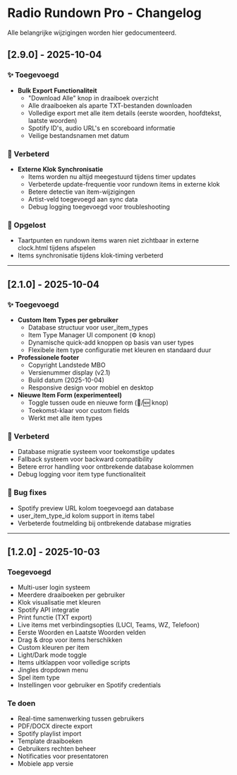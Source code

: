 # Radio Rundown Pro - Changelog

Alle belangrijke wijzigingen worden hier gedocumenteerd.

## [2.9.0] - 2025-10-04

### ✨ Toegevoegd
- **Bulk Export Functionaliteit**
  - "Download Alle" knop in draaiboek overzicht
  - Alle draaiboeken als aparte TXT-bestanden downloaden
  - Volledige export met alle item details (eerste woorden, hoofdtekst, laatste woorden)
  - Spotify ID's, audio URL's en scoreboard informatie
  - Veilige bestandsnamen met datum

### 🔧 Verbeterd
- **Externe Klok Synchronisatie**
  - Items worden nu altijd meegestuurd tijdens timer updates
  - Verbeterde update-frequentie voor rundown items in externe klok
  - Betere detectie van item-wijzigingen
  - Artist-veld toegevoegd aan sync data
  - Debug logging toegevoegd voor troubleshooting

### 🐛 Opgelost
- Taartpunten en rundown items waren niet zichtbaar in externe clock.html tijdens afspelen
- Items synchronisatie tijdens klok-timing verbeterd

---

## [2.1.0] - 2025-10-04

### ✨ Toegevoegd
- **Custom Item Types per gebruiker**
  - Database structuur voor user_item_types
  - Item Type Manager UI component (⚙️ knop)
  - Dynamische quick-add knoppen op basis van user types
  - Flexibele item type configuratie met kleuren en standaard duur
- **Professionele footer**
  - Copyright Landstede MBO
  - Versienummer display (v2.1)
  - Build datum (2025-10-04)
  - Responsive design voor mobiel en desktop
- **Nieuwe Item Form (experimenteel)**
  - Toggle tussen oude en nieuwe form (📝/🆕 knop)
  - Toekomst-klaar voor custom fields
  - Werkt met alle item types

### 🔧 Verbeterd
- Database migratie systeem voor toekomstige updates
- Fallback systeem voor backward compatibility
- Betere error handling voor ontbrekende database kolommen
- Debug logging voor item type functionaliteit

### 🐛 Bug fixes
- Spotify preview URL kolom toegevoegd aan database
- user_item_type_id kolom support in items tabel
- Verbeterde foutmelding bij ontbrekende database migraties

---

## [1.2.0] - 2025-10-03

### Toegevoegd
- Multi-user login systeem
- Meerdere draaiboeken per gebruiker
- Klok visualisatie met kleuren
- Spotify API integratie
- Print functie (TXT export)
- Live items met verbindingsopties (LUCI, Teams, WZ, Telefoon)
- Eerste Woorden en Laatste Woorden velden
- Drag & drop voor items herschikken
- Custom kleuren per item
- Light/Dark mode toggle
- Items uitklappen voor volledige scripts
- Jingles dropdown menu
- Spel item type
- Instellingen voor gebruiker en Spotify credentials

### Te doen
- Real-time samenwerking tussen gebruikers
- PDF/DOCX directe export
- Spotify playlist import
- Template draaiboeken
- Gebruikers rechten beheer
- Notificaties voor presentatoren
- Mobiele app versie
